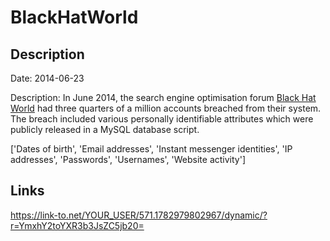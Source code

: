 # BlackHatWorld

## Description

Date: 2014-06-23

Description:
In June 2014, the search engine optimisation forum <a href="http://www.blackhatworld.com" target="_blank" rel="noopener">Black Hat World</a> had three quarters of a million accounts breached from their system. The breach included various personally identifiable attributes which were publicly released in a MySQL database script.


['Dates of birth', 'Email addresses', 'Instant messenger identities', 'IP addresses', 'Passwords', 'Usernames', 'Website activity']

## Links

https://link-to.net/YOUR_USER/571.1782979802967/dynamic/?r=YmxhY2toYXR3b3JsZC5jb20=